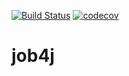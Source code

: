 [![Build Status](https://travis-ci.org/myuser27/job4j.svg?branch=master)](https://travis-ci.org/myuser27/job4j)
[![codecov](https://codecov.io/gh/myuser27/job4j/branch/master/graph/badge.svg)](https://codecov.io/gh/myuser27/job4j)
# job4j
